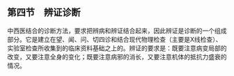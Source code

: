 ## 第四节　辨证诊断

中西医结合的诊断方法，要求把辨病和辨证结合起来，因此辨证是诊断的一个组成部分。它是建立在望、闻、问、切四诊和结合现代物理检查（主要是X线检查）、实验室检查所收集到的临床资料基础之上的。辨证的要求是：既要注意病变局部的改变，又要注意全身的变化；既要注意病邪的消长，又要注意机体的抵抗力盛衰的情况。

